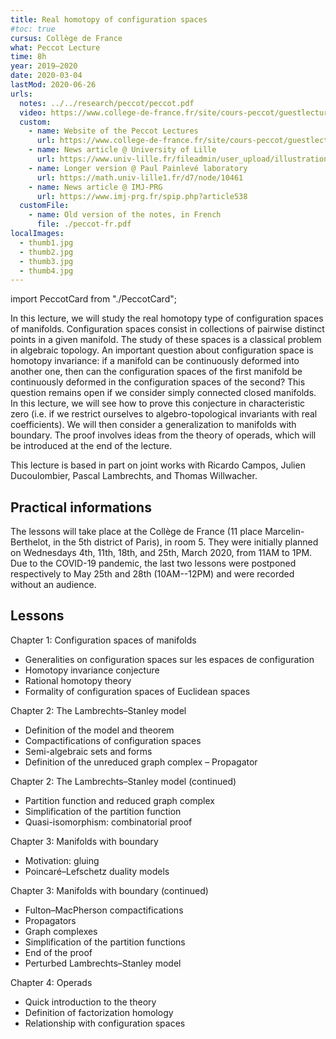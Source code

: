 ```yaml
---
title: Real homotopy of configuration spaces
#toc: true
cursus: Collège de France
what: Peccot Lecture
time: 8h
year: 2019–2020
date: 2020-03-04
lastMod: 2020-06-26
urls:
  notes: ../../research/peccot/peccot.pdf
  video: https://www.college-de-france.fr/site/cours-peccot/guestlecturer-2019-2020__1.htm
  custom:
    - name: Website of the Peccot Lectures
      url: https://www.college-de-france.fr/site/cours-peccot/guestlecturer-2019-2020__1.htm
    - name: News article @ University of Lille
      url: https://www.univ-lille.fr/fileadmin/user_upload/illustrations/contenus/recherche/2017/ActULille_Recherche/News_52_Cours_Peccot_de_Najib_Idrissi_-_article.pdf
    - name: Longer version @ Paul Painlevé laboratory
      url: https://math.univ-lille1.fr/d7/node/10461
    - name: News article @ IMJ-PRG
      url: https://www.imj-prg.fr/spip.php?article538
  customFile:
    - name: Old version of the notes, in French
      file: ./peccot-fr.pdf
localImages:
  - thumb1.jpg
  - thumb2.jpg
  - thumb3.jpg
  - thumb4.jpg
---
```


import PeccotCard from "./PeccotCard";

In this lecture, we will study the real homotopy type of configuration spaces of manifolds.
Configuration spaces consist in collections of pairwise distinct points in a given manifold.
The study of these spaces is a classical problem in algebraic topology.
An important question about configuration space is homotopy invariance: if a manifold can be continuously deformed into another one, then can the configuration spaces of the first manifold be continuously deformed in the configuration spaces of the second?
This question remains open if we consider simply connected closed manifolds.
In this lecture, we will see how to prove this conjecture in characteristic zero (i.e. if we restrict ourselves to algebro-topological invariants with real coefficients).
We will then consider a generalization to manifolds with boundary.
The proof involves ideas from the theory of operads, which will be introduced at the end of the lecture.

This lecture is based in part on joint works with Ricardo Campos, Julien Ducoulombier, Pascal Lambrechts, and Thomas Willwacher.

## Practical informations

The lessons will take place at the Collège de France (11 place Marcelin-Berthelot, in the 5th district of Paris), in room 5.
They were initially planned on Wednesdays 4th, 11th, 18th, and 25th, March 2020, from 11AM to 1PM.
Due to the COVID-19 pandemic, the last two lessons were postponed respectively to May 25th and 28th (10AM--12PM) and were recorded without an audience.

## Lessons

<div class="flex flex-col gap-2 sm:grid sm:grid-cols-2 md:grid-cols-4">
<PeccotCard number={1} image={props.localImages[0]} link="https://www.college-de-france.fr/site/cours-peccot/guestlecturer-2020-03-04-11h00.htm" date="March 4th 2020, 11:00–13:00">
  <p>Chapter 1: Configuration spaces of manifolds</p>
  <ul>
  <li>Generalities on configuration spaces sur les espaces de configuration</li>
  <li>Homotopy invariance conjecture</li>
  <li>Rational homotopy theory</li>
  <li>Formality of configuration spaces of Euclidean spaces</li>
  </ul>
</PeccotCard>

<PeccotCard number={2} image={props.localImages[1]} link="https://www.college-de-france.fr/site/cours-peccot/guestlecturer-2020-03-11-11h00.htm" date="March 11th 2020, 11:00–13:00">
  <p>Chapter 2: The Lambrechts–Stanley model</p>
  <ul>
  <li>Definition of the model and theorem</li>
  <li>Compactifications of configuration spaces</li>
  <li>Semi-algebraic sets and forms</li>
  <li>Definition of the unreduced graph complex – Propagator</li>
  </ul>
</PeccotCard>

<PeccotCard number={3} image={props.localImages[2]} link="https://www.college-de-france.fr/site/cours-peccot/guestlecturer-2020-05-25-11h00.htm" date="May 25th 2020 (online)">
  <p>Chapter 2: The Lambrechts–Stanley model (continued)</p>
  <ul>
  <li>Partition function and reduced graph complex</li>
  <li>Simplification of the partition function</li>
  <li>Quasi-isomorphism: combinatorial proof</li>
  </ul>
  <p>Chapter 3: Manifolds with boundary</p>
  <ul>
  <li>Motivation: gluing</li>
  <li>Poincaré–Lefschetz duality models</li>
  </ul>
</PeccotCard>

<PeccotCard number={4} image={props.localImages[3]} link="https://www.college-de-france.fr/site/cours-peccot/guestlecturer-2020-05-28-11h00.htm" date="May 28th 2020 (online)">
  <p>Chapter 3: Manifolds with boundary (continued)</p>
  <ul>
  <li>Fulton–MacPherson compactifications</li>
  <li>Propagators</li>
  <li>Graph complexes</li>
  <li>Simplification of the partition functions</li>
  <li>End of the proof</li>
  <li>Perturbed Lambrechts–Stanley model</li>
  </ul>
  <p>Chapter 4: Operads</p>
  <ul>
  <li>Quick introduction to the theory</li>
  <li>Definition of factorization homology</li>
  <li>Relationship with configuration spaces</li>
  </ul>
</PeccotCard>
</div>
